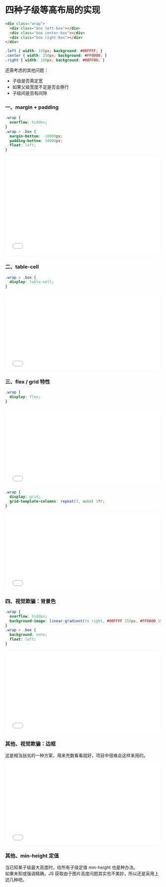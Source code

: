 # 四种子级等高布局的实现

```html
<div class="wrap">
  <div class="box left-box"></div>
  <div class="box center-box"></div>
  <div class="box right-box"></div>
</div>
```
```css
.left { width: 150px; background: #00FFFF; }
.center { width: 250px; background: #FF0000; }
.right { width: 100px; background: #00FF00; }
```

还需考虑的其他问题：
* 子级是否需定宽
* 如果父级宽度不足是否会换行
* 子级间是否有间隙

### 一、margin + padding
```css
.wrap {
  overflow: hidden;
}
.wrap > .box {
  margin-bottom: -10000px;
  padding-bottom: 10000px;
  float: left;
}
```
<iframe height="320" style="width: 100%;" scrolling="no" title="子级等高 padding + margin" src="//codepen.io/foreverZ133/embed/zbqZzj/?height=320&theme-id=dark&default-tab=result" frameborder="no" allowtransparency="true" allowfullscreen="true">
  See the Pen <a href='https://codepen.io/foreverZ133/pen/zbqZzj/'>子级等高 padding + margin</a> by 张永恒
  (<a href='https://codepen.io/foreverZ133'>@foreverZ133</a>) on <a href='https://codepen.io'>CodePen</a>.
</iframe>

### 二、table-cell
```css
.wrap > .box {
  display: table-cell;
}
```
<iframe height="250" style="width: 100%;" scrolling="no" title="子级等高 table-cell" src="//codepen.io/foreverZ133/embed/JzXWre/?height=250&theme-id=dark&default-tab=result" frameborder="no" allowtransparency="true" allowfullscreen="true">
  See the Pen <a href='https://codepen.io/foreverZ133/pen/JzXWre/'>子级等高 table-cell</a> by 张永恒
  (<a href='https://codepen.io/foreverZ133'>@foreverZ133</a>) on <a href='https://codepen.io'>CodePen</a>.
</iframe>

### 三、flex / grid 特性
```css
.wrap {
  display: flex;
}
```
<iframe height="250" style="width: 100%;" scrolling="no" title="子级等高 flex" src="//codepen.io/foreverZ133/embed/NJNpXb/?height=250&theme-id=dark&default-tab=result" frameborder="no" allowtransparency="true" allowfullscreen="true">
  See the Pen <a href='https://codepen.io/foreverZ133/pen/NJNpXb/'>子级等高 flex</a> by 张永恒
  (<a href='https://codepen.io/foreverZ133'>@foreverZ133</a>) on <a href='https://codepen.io'>CodePen</a>.
</iframe>

```css
.wrap {
  display: grid;
  grid-template-columns: repeat(3, auto) 1fr;
}
```
<iframe height="250" style="width: 100%;" scrolling="no" title="子级等高 grid" src="//codepen.io/foreverZ133/embed/jJqBzw/?height=250&theme-id=dark&default-tab=result" frameborder="no" allowtransparency="true" allowfullscreen="true">
  See the Pen <a href='https://codepen.io/foreverZ133/pen/jJqBzw/'>子级等高 grid</a> by 张永恒
  (<a href='https://codepen.io/foreverZ133'>@foreverZ133</a>) on <a href='https://codepen.io'>CodePen</a>.
</iframe>

### 四、视觉欺骗：背景色

```css
.wrap {
  overflow: hidden;
  background-image: linear-gradient(to right, #00FFFF 150px, #FF0000 150px, #FF0000 400px, #00FF00 400px, #00FF00 500px, rgba(0,0,0,0) 500px);
}
.wrap > .box {
  background: none;
  float: left;
}
```
<iframe height="265" style="width: 100%;" scrolling="no" title="子级等高 背景色" src="//codepen.io/foreverZ133/embed/KEzWEZ/?height=265&theme-id=dark&default-tab=result" frameborder="no" allowtransparency="true" allowfullscreen="true">
  See the Pen <a href='https://codepen.io/foreverZ133/pen/KEzWEZ/'>子级等高 背景色</a> by 张永恒
  (<a href='https://codepen.io/foreverZ133'>@foreverZ133</a>) on <a href='https://codepen.io'>CodePen</a>.
</iframe>

### 其他、视觉欺骗：边框

这是相当拙劣的一种方案，用来充数看看就好，项目中很难会这样来用的。

<iframe height="265" style="width: 100%;" scrolling="no" title="子级等高 边框" src="//codepen.io/foreverZ133/embed/gErmJM/?height=265&theme-id=dark&default-tab=result" frameborder="no" allowtransparency="true" allowfullscreen="true">
  See the Pen <a href='https://codepen.io/foreverZ133/pen/gErmJM/'>子级等高 边框</a> by 张永恒
  (<a href='https://codepen.io/foreverZ133'>@foreverZ133</a>) on <a href='https://codepen.io'>CodePen</a>.
</iframe>


### 其他、min-height 定值

当已知某子级最大高度时，给所有子级定值 min-height 也是种办法。  
如果未知或强调精确，JS 获取由于图片高度问题其实也不美妙，所以还是采用上述几种吧。